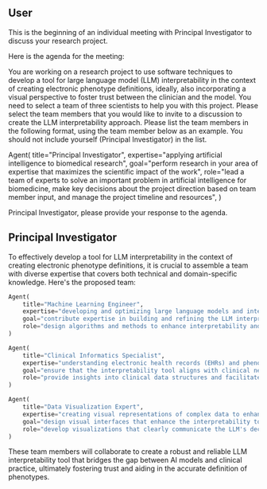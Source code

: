 ## User

This is the beginning of an individual meeting with Principal Investigator to discuss your research project.

Here is the agenda for the meeting:

You are working on a research project to use software techniques to develop a tool for large language model (LLM) interpretability in the context of creating electronic phenotype definitions, ideally, also incorporating a visual perspective to foster trust between the clinician and the model. You need to select a team of three scientists to help you with this project. Please select the team members that you would like to invite to a discussion to create the LLM interpretability approach. Please list the team members in the following format, using the team member below as an example. You should not include yourself (Principal Investigator) in the list.

Agent(
    title="Principal Investigator",
    expertise="applying artificial intelligence to biomedical research",
    goal="perform research in your area of expertise that maximizes the scientific impact of the work",
    role="lead a team of experts to solve an important problem in artificial intelligence for biomedicine, make key decisions about the project direction based on team member input, and manage the project timeline and resources",
)


Principal Investigator, please provide your response to the agenda.

## Principal Investigator

To effectively develop a tool for LLM interpretability in the context of creating electronic phenotype definitions, it is crucial to assemble a team with diverse expertise that covers both technical and domain-specific knowledge. Here's the proposed team:

```python
Agent(
    title="Machine Learning Engineer",
    expertise="developing and optimizing large language models and interpretability techniques",
    goal="contribute expertise in building and refining the LLM interpretability framework",
    role="design algorithms and methods to enhance interpretability and ensure the models are transparent and reliable for clinical use",
)

Agent(
    title="Clinical Informatics Specialist",
    expertise="understanding electronic health records (EHRs) and phenotype definitions",
    goal="ensure that the interpretability tool aligns with clinical needs and accurately represents phenotype information",
    role="provide insights into clinical data structures and facilitate the integration of LLM outputs with EHR systems",
)

Agent(
    title="Data Visualization Expert",
    expertise="creating visual representations of complex data to enhance understanding",
    goal="design visual interfaces that enhance the interpretability tool's usability and foster trust between clinicians and the model",
    role="develop visualizations that clearly communicate the LLM's decision-making process and output",
)
```

These team members will collaborate to create a robust and reliable LLM interpretability tool that bridges the gap between AI models and clinical practice, ultimately fostering trust and aiding in the accurate definition of phenotypes.

